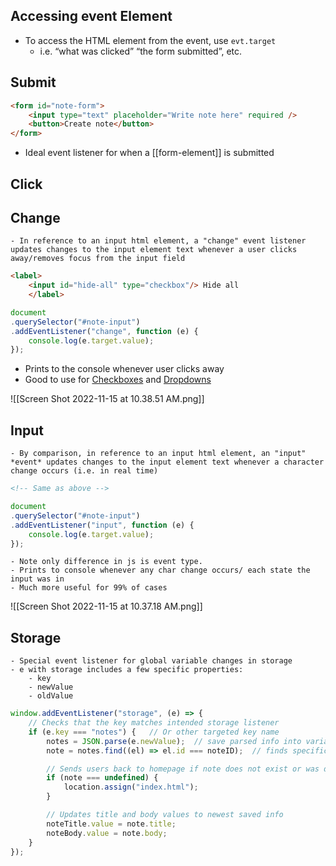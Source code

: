 ## Accessing event Element
- To access the HTML element from the event, use `evt.target`
	- i.e. “what was clicked” “the form submitted”, etc.

## Submit
```html
<form id="note-form">
	<input type="text" placeholder="Write note here" required />
	<button>Create note</button>
</form>
```
- Ideal event listener for when a [[form-element]] is submitted

## Click 


## Change
	- In reference to an input html element, a "change" event listener updates changes to the input element text whenever a user clicks away/removes focus from the input field
```html
<label>
	<input id="hide-all" type="checkbox"/> Hide all
	</label>
```

```js
document
.querySelector("#note-input")
.addEventListener("change", function (e) {
	console.log(e.target.value);
});
```
- Prints to the console whenever user clicks away
- Good to use for [Checkboxes](input-element.md#Checkboxes) and [Dropdowns](select-element.md#Dropdowns)

![[Screen Shot 2022-11-15 at 10.38.51 AM.png]]

## Input
	- By comparison, in reference to an input html element, an "input" *event* updates changes to the input element text whenever a character change occurs (i.e. in real time)
```html
<!-- Same as above -->
```

```js
document
.querySelector("#note-input")
.addEventListener("input", function (e) {
	console.log(e.target.value);
});
```
	- Note only difference in js is event type. 
	- Prints to console whenever any char change occurs/ each state the input was in
	- Much more useful for 99% of cases

![[Screen Shot 2022-11-15 at 10.37.18 AM.png]]

## Storage
	- Special event listener for global variable changes in storage
	- e with storage includes a few specific properties: 
		- key
		- newValue
		- oldValue
```js
window.addEventListener("storage", (e) => {
	// Checks that the key matches intended storage listener
	if (e.key === "notes") {   // Or other targeted key name
		notes = JSON.parse(e.newValue);  // save parsed info into variable
		note = notes.find((el) => el.id === noteID);  // finds specific note

		// Sends users back to homepage if note does not exist or was deleted
		if (note === undefined) { 
			location.assign("index.html");
		}

		// Updates title and body values to newest saved info
		noteTitle.value = note.title;
		noteBody.value = note.body;
	}
});
```


